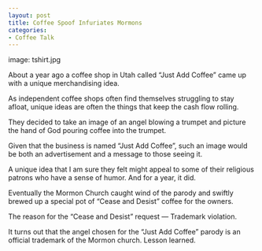 ```yaml
---
layout: post
title: Coffee Spoof Infuriates Mormons
categories:
- Coffee Talk
---
```

image: tshirt.jpg

About a year ago a coffee shop in Utah called “Just Add Coffee” came up with a unique merchandising idea.

As independent coffee shops often find themselves struggling to stay afloat, unique ideas are often the things that keep the cash flow rolling.

They decided to take an image of an angel blowing a trumpet and picture the hand of God pouring coffee into the trumpet.

Given that the business is named “Just Add Coffee”, such an image would be both an advertisement and a message to those seeing it.

A unique idea that I am sure they felt might appeal to some of their religious patrons who have a sense of humor. And for a year, it did.

Eventually the Mormon Church caught wind of the parody and swiftly brewed up a special pot of “Cease and Desist” coffee for the owners.

The reason for the “Cease and Desist” request — Trademark violation.

It turns out that the angel chosen for the “Just Add Coffee” parody is an official trademark of the Mormon church. Lesson learned.